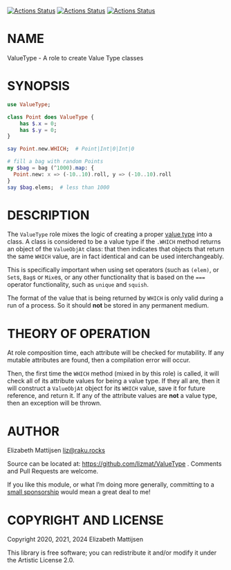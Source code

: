 [![Actions Status](https://github.com/lizmat/ValueType/actions/workflows/linux.yml/badge.svg)](https://github.com/lizmat/ValueType/actions) [![Actions Status](https://github.com/lizmat/ValueType/actions/workflows/macos.yml/badge.svg)](https://github.com/lizmat/ValueType/actions) [![Actions Status](https://github.com/lizmat/ValueType/actions/workflows/windows.yml/badge.svg)](https://github.com/lizmat/ValueType/actions)

NAME
====

ValueType - A role to create Value Type classes

SYNOPSIS
========

```raku
use ValueType;

class Point does ValueType {
    has $.x = 0;
    has $.y = 0;
}

say Point.new.WHICH;  # Point|Int|0|Int|0

# fill a bag with random Points
my $bag = bag (^1000).map: {
  Point.new: x => (-10..10).roll, y => (-10..10).roll
}
say $bag.elems;  # less than 1000
```

DESCRIPTION
===========

The `ValueType` role mixes the logic of creating a proper [value type](https://docs.raku.org/language/glossary#Value_type) into a class. A class is considered to be a value type if the `.WHICH` method returns an object of the `ValueObjAt` class: that then indicates that objects that return the same `WHICH` value, are in fact identical and can be used interchangeably.

This is specifically important when using set operators (such as `(elem)`, or `Set`s, `Bag`s or `Mix`es, or any other functionality that is based on the `===` operator functionality, such as `unique` and `squish`.

The format of the value that is being returned by `WHICH` is only valid during a run of a process. So it should **not** be stored in any permanent medium.

THEORY OF OPERATION
===================

At role composition time, each attribute will be checked for mutability. If any mutable attributes are found, then a compilation error will occur.

Then, the first time the `WHICH` method (mixed in by this role) is called, it will check all of its attribute values for being a value type. If they all are, then it will construct a `ValueObjAt` object for its `WHICH` value, save it for future reference, and return it. If any of the attribute values are **not** a value type, then an exception will be thrown.

AUTHOR
======

Elizabeth Mattijsen <liz@raku.rocks>

Source can be located at: https://github.com/lizmat/ValueType . Comments and Pull Requests are welcome.

If you like this module, or what I’m doing more generally, committing to a [small sponsorship](https://github.com/sponsors/lizmat/) would mean a great deal to me!

COPYRIGHT AND LICENSE
=====================

Copyright 2020, 2021, 2024 Elizabeth Mattijsen

This library is free software; you can redistribute it and/or modify it under the Artistic License 2.0.

